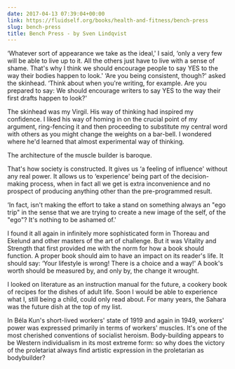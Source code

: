 ```yaml
---
date: 2017-04-13 07:39:04+00:00
link: https://fluidself.org/books/health-and-fitness/bench-press
slug: bench-press
title: Bench Press - by Sven Lindqvist
---
```


‘Whatever sort of appearance we take as the ideal,' I said, ‘only a very few will be able to live up to it. All the others just have to live with a sense of shame. That's why I think we should encourage people to say YES to the way their bodies happen to look.' ‘Are you being consistent, though?' asked the skinhead. ‘Think about when you're writing, for example. Are you prepared to say: We should encourage writers to say YES to the way their first drafts happen to look?'

The skinhead was my Virgil. His way of thinking had inspired my confidence. I liked his way of homing in on the crucial point of my argument, ring-fencing it and then proceeding to substitute my central word with others as you might change the weights on a bar-bell. I wondered where he'd learned that almost experimental way of thinking.

The architecture of the muscle builder is baroque.

That's how society is constructed. It gives us ‘a feeling of influence' without any real power. It allows us to ‘experience' being part of the decision-making process, when in fact all we get is extra inconvenience and no prospect of producing anything other than the pre-programmed result.

‘In fact, isn't making the effort to take a stand on something always an "ego trip" in the sense that we are trying to create a new image of the self, of the "ego"? It's nothing to be ashamed of.'

I found it all again in infinitely more sophisticated form in Thoreau and Ekelund and other masters of the art of challenge. But it was Vitality and Strength that first provided me with the norm for how a book should function. A proper book should aim to have an impact on its reader's life. It should say: ‘Your lifestyle is wrong! There is a choice and a way!' A book's worth should be measured by, and only by, the change it wrought.

I looked on literature as an instruction manual for the future, a cookery book of recipes for the dishes of adult life. Soon I would be able to experience what I, still being a child, could only read about. For many years, the Sahara was the future dish at the top of my list.

In Béla Kun's short-lived workers' state of 1919 and again in 1949, workers' power was expressed primarily in terms of workers' muscles. It's one of the most cherished conventions of socialist heroism. Body-building appears to be Western individualism in its most extreme form: so why does the victory of the proletariat always find artistic expression in the proletarian as bodybuilder?
